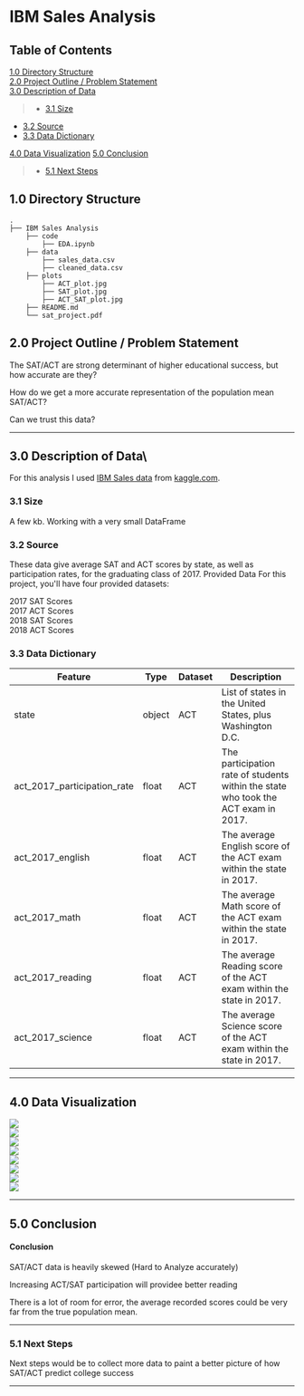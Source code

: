 # IBM Sales Analysis



## Table of Contents
[1.0 Directory Structure](#1.0-Directory-Structure)<br>
[2.0 Project Outline / Problem Statement](#2.0-Project-Outline-/-Problem-Statement)<br>
[3.0 Description of Data](#3.0-Description-of-Data)<br>
>- [3.1 Size](#3.1-Size)<br>
- [3.2 Source](#3.2-Source)<br>
- [3.3 Data Dictionary](#3.3-Data-Dictionary)

[4.0 Data Visualization](#4.0-Data-Visualization)
[5.0 Conclusion](#5.0-Conclusion)<br>
>- [5.1 Next Steps](#5.1-Next-Steps)


## 1.0 Directory Structure

```
.
├── IBM Sales Analysis
    ├── code
        ├── EDA.ipynb
    ├── data
        ├── sales_data.csv
        ├── cleaned_data.csv
    ├── plots
        ├── ACT_plot.jpg
        ├── SAT_plot.jpg
        ├── ACT_SAT_plot.jpg
    ├── README.md
    └── sat_project.pdf
```

## 2.0 Project Outline / Problem Statement


The SAT/ACT are strong determinant of higher educational success, but how accurate are they?


How do we get a more accurate representation of the population mean SAT/ACT?



Can we trust this data?


---
## 3.0 Description of Data\
For this analysis I used [IBM Sales data](https://www.kaggle.com/thatbrock/ibm-watson-saleswinloss)  from [kaggle.com](https://kaggle.com).
### 3.1 Size
A few kb. Working with a very small DataFrame
### 3.2 Source
These data give average SAT and ACT scores by state, as well as participation rates, for the graduating class of 2017.
Provided Data
For this project, you'll have four provided datasets:

2017 SAT Scores<br>
2017 ACT Scores<br>
2018 SAT Scores<br>
2018 ACT Scores<br>
### 3.3 Data Dictionary

|Feature|Type|Dataset|Description|
|---|---|---|---|
|state|object|ACT|List of states in the United States, plus Washington D.C.|
|act_2017_participation_rate|float|ACT|The participation rate of students within the state who took the ACT exam in 2017.|
|act_2017_english|float|ACT|The average English score of the ACT exam within the state in 2017.|
|act_2017_math|float|ACT|The average Math score of the ACT exam within the state in 2017.|
|act_2017_reading|float|ACT|The average Reading score of the ACT exam within the state in 2017.|
|act_2017_science|float|ACT|The average Science score of the ACT exam within the state in 2017.|

---
## 4.0 Data Visualization


<img src="./pictures/Route to Market(RTM) by Deal size Category - (Conversion Rate).jpg">
<br>
<img src='./pictures/RTM & Supplies Group by Deal size Category - (Conversion Rate).jpg' >

<br>
<img src='./pictures/CSR & RTM by Deal size Category - (Conversion Rate).jpg' >

<br>
<img src= './pictures/Conversion Rates by RTM Over Time.jpg'>


<br>
<img src='./pictures/Conversion Rates by RTM & Region Over Time.jpg' >


<br>
<img src='./pictures/Conversion Rates by RTM & Region - (Bar Chart).png' >

<br>
<img src='./pictures/Total Opporuties by RTM & Region - (Bar Chart).png' >

<br>
<img src= './pictures/Total Wins by RTM & Region - (Bar Chart).png'>

---
## 5.0 Conclusion
#### Conclusion


SAT/ACT data is heavily skewed (Hard to Analyze accurately)



Increasing ACT/SAT participation will providee better reading



There is a lot of room for error, the average recorded scores could
 be very far from the true population mean.


---
### 5.1 Next Steps
Next steps would be to collect more data to paint a better picture of how SAT/ACT predict college success

---